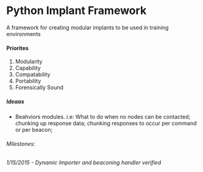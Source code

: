 # Python Implant Framework
A framework for creating modular implants to be used in training environments

<h4>Priorites</h4>
<ol>
<li>Modularity</li>
<li>Capability</li>
<li>Compatability</li>
<li>Portability</li>
<li>Forensically Sound</li>
</ol>

<h5>Ideaas</h5>
<ul>
<li> Beahviors modules. i.e: What to do when no nodes can be contacted; chunking up response data; chunking responses to occur per command or per beacon;</li>
</ul>

<h6>Milestones:</h6>
<i>
1/15/2015 - Dynamic Importer and beaconing handler verified

</i>
